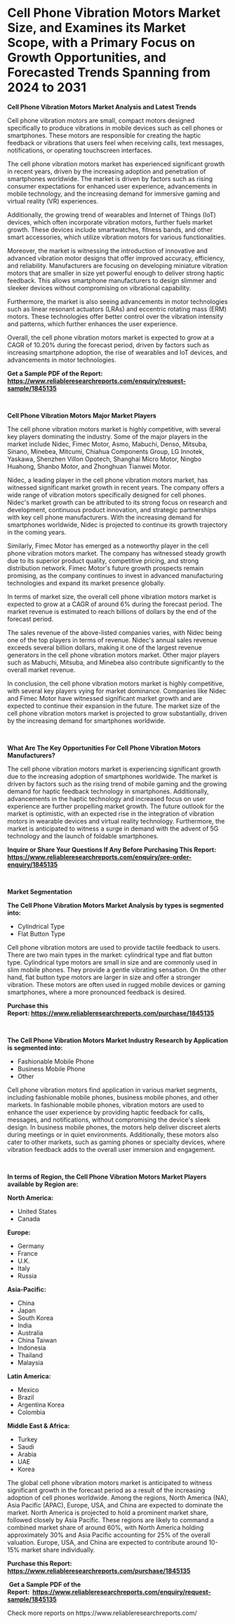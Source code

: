 <p><h1>Cell Phone Vibration Motors Market Size, and Examines its Market Scope, with a Primary Focus on Growth Opportunities, and Forecasted Trends Spanning from 2024 to 2031</h1></p><p><strong>Cell Phone Vibration Motors Market Analysis and Latest Trends</strong></p>
<p><p>Cell phone vibration motors are small, compact motors designed specifically to produce vibrations in mobile devices such as cell phones or smartphones. These motors are responsible for creating the haptic feedback or vibrations that users feel when receiving calls, text messages, notifications, or operating touchscreen interfaces.</p><p>The cell phone vibration motors market has experienced significant growth in recent years, driven by the increasing adoption and penetration of smartphones worldwide. The market is driven by factors such as rising consumer expectations for enhanced user experience, advancements in mobile technology, and the increasing demand for immersive gaming and virtual reality (VR) experiences.</p><p>Additionally, the growing trend of wearables and Internet of Things (IoT) devices, which often incorporate vibration motors, further fuels market growth. These devices include smartwatches, fitness bands, and other smart accessories, which utilize vibration motors for various functionalities.</p><p>Moreover, the market is witnessing the introduction of innovative and advanced vibration motor designs that offer improved accuracy, efficiency, and reliability. Manufacturers are focusing on developing miniature vibration motors that are smaller in size yet powerful enough to deliver strong haptic feedback. This allows smartphone manufacturers to design slimmer and sleeker devices without compromising on vibrational capability.</p><p>Furthermore, the market is also seeing advancements in motor technologies such as linear resonant actuators (LRAs) and eccentric rotating mass (ERM) motors. These technologies offer better control over the vibration intensity and patterns, which further enhances the user experience.</p><p>Overall, the cell phone vibration motors market is expected to grow at a CAGR of 10.20% during the forecast period, driven by factors such as increasing smartphone adoption, the rise of wearables and IoT devices, and advancements in motor technologies.</p></p>
<p><strong>Get a Sample PDF of the Report:&nbsp; <a href="https://www.reliableresearchreports.com/enquiry/request-sample/1845135">https://www.reliableresearchreports.com/enquiry/request-sample/1845135</a></strong></p>
<p>&nbsp;</p>
<p><strong>Cell Phone Vibration Motors Major Market Players</strong></p>
<p><p>The cell phone vibration motors market is highly competitive, with several key players dominating the industry. Some of the major players in the market include Nidec, Fimec Motor, Asmo, Mabuchi, Denso, Mitsuba, Sinano, Minebea, Mitcumi, Chiahua Components Group, LG Innotek, Yaskawa, Shenzhen Villon Opotech, Shanghai Micro Motor, Ningbo Huahong, Shanbo Motor, and Zhonghuan Tianwei Motor.</p><p>Nidec, a leading player in the cell phone vibration motors market, has witnessed significant market growth in recent years. The company offers a wide range of vibration motors specifically designed for cell phones. Nidec's market growth can be attributed to its strong focus on research and development, continuous product innovation, and strategic partnerships with key cell phone manufacturers. With the increasing demand for smartphones worldwide, Nidec is projected to continue its growth trajectory in the coming years.</p><p>Similarly, Fimec Motor has emerged as a noteworthy player in the cell phone vibration motors market. The company has witnessed steady growth due to its superior product quality, competitive pricing, and strong distribution network. Fimec Motor's future growth prospects remain promising, as the company continues to invest in advanced manufacturing technologies and expand its market presence globally.</p><p>In terms of market size, the overall cell phone vibration motors market is expected to grow at a CAGR of around 6% during the forecast period. The market revenue is estimated to reach billions of dollars by the end of the forecast period.</p><p>The sales revenue of the above-listed companies varies, with Nidec being one of the top players in terms of revenue. Nidec's annual sales revenue exceeds several billion dollars, making it one of the largest revenue generators in the cell phone vibration motors market. Other major players such as Mabuchi, Mitsuba, and Minebea also contribute significantly to the overall market revenue.</p><p>In conclusion, the cell phone vibration motors market is highly competitive, with several key players vying for market dominance. Companies like Nidec and Fimec Motor have witnessed significant market growth and are expected to continue their expansion in the future. The market size of the cell phone vibration motors market is projected to grow substantially, driven by the increasing demand for smartphones worldwide.</p></p>
<p>&nbsp;</p>
<p><strong>What Are The Key Opportunities For Cell Phone Vibration Motors Manufacturers?</strong></p>
<p><p>The cell phone vibration motors market is experiencing significant growth due to the increasing adoption of smartphones worldwide. The market is driven by factors such as the rising trend of mobile gaming and the growing demand for haptic feedback technology in smartphones. Additionally, advancements in the haptic technology and increased focus on user experience are further propelling market growth. The future outlook for the market is optimistic, with an expected rise in the integration of vibration motors in wearable devices and virtual reality technology. Furthermore, the market is anticipated to witness a surge in demand with the advent of 5G technology and the launch of foldable smartphones.</p></p>
<p><strong>Inquire or Share Your Questions If Any Before Purchasing This Report: <a href="https://www.reliableresearchreports.com/enquiry/pre-order-enquiry/1845135">https://www.reliableresearchreports.com/enquiry/pre-order-enquiry/1845135</a></strong></p>
<p>&nbsp;</p>
<p><strong>Market Segmentation</strong></p>
<p><strong>The Cell Phone Vibration Motors Market Analysis by types is segmented into:</strong></p>
<p><ul><li>Cylindrical Type</li><li>Flat Button Type</li></ul></p>
<p><p>Cell phone vibration motors are used to provide tactile feedback to users. There are two main types in the market: cylindrical type and flat button type. Cylindrical type motors are small in size and are commonly used in slim mobile phones. They provide a gentle vibrating sensation. On the other hand, flat button type motors are larger in size and offer a stronger vibration. These motors are often used in rugged mobile devices or gaming smartphones, where a more pronounced feedback is desired.</p></p>
<p><strong>Purchase this Report:&nbsp;<a href="https://www.reliableresearchreports.com/purchase/1845135">https://www.reliableresearchreports.com/purchase/1845135</a></strong></p>
<p>&nbsp;</p>
<p><strong>The Cell Phone Vibration Motors Market Industry Research by Application is segmented into:</strong></p>
<p><ul><li>Fashionable Mobile Phone</li><li>Business Mobile Phone</li><li>Other</li></ul></p>
<p><p>Cell phone vibration motors find application in various market segments, including fashionable mobile phones, business mobile phones, and other markets. In fashionable mobile phones, vibration motors are used to enhance the user experience by providing haptic feedback for calls, messages, and notifications, without compromising the device's sleek design. In business mobile phones, the motors help deliver discreet alerts during meetings or in quiet environments. Additionally, these motors also cater to other markets, such as gaming phones or specialty devices, where vibration feedback adds to the overall user immersion and engagement.</p></p>
<p>&nbsp;</p>
<p><strong>In terms of Region, the Cell Phone Vibration Motors Market Players available by Region are:</strong></p>
<p>
    <p> <strong> North America: </strong>
        <ul>
            <li>United States</li>
            <li>Canada</li>
        </ul>
        </p> 
    <p> <strong> Europe: </strong>
        <ul>
            <li>Germany</li>
            <li>France</li>
            <li>U.K.</li>
            <li>Italy</li>
            <li>Russia</li>
        </ul>
        </p> 
    <p> <strong> Asia-Pacific: </strong>
        <ul>
            <li>China</li>
            <li>Japan</li>
            <li>South Korea</li>
            <li>India</li>
            <li>Australia</li>
            <li>China Taiwan</li>
            <li>Indonesia</li>
            <li>Thailand</li>
            <li>Malaysia</li>
        </ul>
        </p> 
    <p> <strong> Latin America: </strong>
        <ul>
            <li>Mexico</li>
            <li>Brazil</li>
            <li>Argentina Korea</li>
            <li>Colombia</li>
        </ul>
        </p> 
    <p> <strong> Middle East & Africa: </strong>
        <ul>
            <li>Turkey</li>
            <li>Saudi</li>
            <li>Arabia</li>
            <li>UAE</li>
            <li>Korea</li>
        </ul>
    </p>
    </p>
<p><p>The global cell phone vibration motors market is anticipated to witness significant growth in the forecast period as a result of the increasing adoption of cell phones worldwide. Among the regions, North America (NA), Asia Pacific (APAC), Europe, USA, and China are expected to dominate the market. North America is projected to hold a prominent market share, followed closely by Asia Pacific. These regions are likely to command a combined market share of around 60%, with North America holding approximately 30% and Asia Pacific accounting for 25% of the overall valuation. Europe, USA, and China are expected to contribute around 10-15% market share individually.</p></p>
<p><strong>Purchase this Report: <a href="https://www.reliableresearchreports.com/purchase/1845135">https://www.reliableresearchreports.com/purchase/1845135</a></strong></p>
<p>&nbsp;<strong>Get a Sample PDF of the Report:&nbsp;&nbsp;<a href="https://www.reliableresearchreports.com/enquiry/request-sample/1845135">https://www.reliableresearchreports.com/enquiry/request-sample/1845135</a></strong></p>
<p><strong></strong></p>
<p>Check more reports on https://www.reliableresearchreports.com/</p>